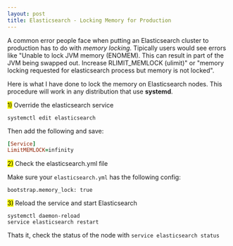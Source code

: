 ```yaml
---
layout: post
title: Elasticsearch - Locking Memory for Production 
---
```


A common error people face when putting an Elasticsearch cluster to production has to do with *memory locking*. Tipically users would see errors like "Unable to lock JVM memory (ENOMEM). This can result in part of the JVM being swapped out. Increase RLIMIT_MEMLOCK (ulimit)" or "memory locking requested for elasticsearch process but memory is not locked".

Here is what I have done to lock the memory on Elasticsearch nodes. This procedure will work in any distribution that use **systemd**.
 
<mark>1)</mark> Override the elasticsearch service 
 
```
systemctl edit elasticsearch
```

Then add the following and save:
```ruby
[Service]
LimitMEMLOCK=infinity
```


<mark>2)</mark> Check the elasticsearch.yml file

Make sure your `elasticsearch.yml` has the following config:
```
bootstrap.memory_lock: true
```


<mark>3)</mark> Reload the service and start Elasticsearch


```
systemctl daemon-reload
service elasticsearch restart
```

Thats it, check the status of the node with `service elasticsearch status`



